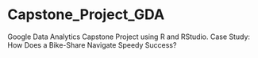 # Capstone_Project_GDA
Google Data Analytics Capstone Project using R and RStudio. 
Case Study: How Does a Bike-Share Navigate Speedy Success?
